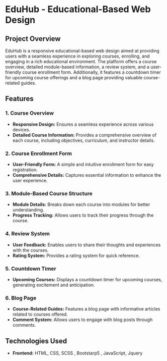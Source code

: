 # EduHub - Educational-Based Web Design

## Project Overview

EduHub is a responsive educational-based web design aimed at providing users with a seamless experience in exploring courses, enrolling, and engaging in a rich educational environment. The platform offers a course overview, detailed module-based information, a review system, and a user-friendly course enrollment form. Additionally, it features a countdown timer for upcoming course offerings and a blog page providing valuable course-related guides.

## Features

### 1. Course Overview

- **Responsive Design:** Ensures a seamless experience across various devices.
- **Detailed Course Information:** Provides a comprehensive overview of each course, including objectives, curriculum, and instructor details.

### 2. Course Enrollment Form

- **User-Friendly Form:** A simple and intuitive enrollment form for easy registration.
- **Comprehensive Details:** Captures essential information to enhance the user experience.

### 3. Module-Based Course Structure

- **Module Details:** Breaks down each course into modules for better understanding.
- **Progress Tracking:** Allows users to track their progress through the course.

### 4. Review System

- **User Feedback:** Enables users to share their thoughts and experiences with the courses.
- **Rating System:** Provides a rating system for quick reference.

### 5. Countdown Timer

- **Upcoming Courses:** Displays a countdown timer for upcoming courses, generating excitement and anticipation.

### 6. Blog Page

- **Course-Related Guides:** Features a blog page with informative articles related to courses offered.
- **Comment System:** Allows users to engage with blog posts through comments.

## Technologies Used

- **Frontend:** HTML, CSS, SCSS , Bootstarp5 , JavaScript, Jquery


